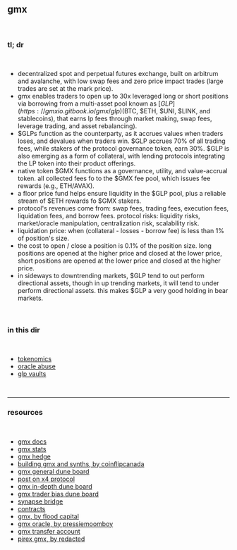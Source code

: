 ## gmx

<br>

### tl; dr

<br>

* decentralized spot and perpetual futures exchange, built on arbitrum and avalanche, with low swap fees and zero price impact trades (large trades are set at the mark price).
* gmx enables traders to open up to 30x leveraged long or short positions via borrowing from a multi-asset pool known as [$GLP](https://gmxio.gitbook.io/gmx/glp) ($BTC, $ETH, $UNI, $LINK, and stablecoins), that earns lp fees through market making, swap fees, leverage trading, and asset rebalancing).
* $GLPs function as the counterparty, as it accrues values when traders loses, and devalues when traders win. $GLP accrues 70% of all trading fees, while stakers of the protocol governance token, earn 30%. $GLP is also emerging as a form of collateral, with lending protocols integrating the LP token into their product offerings.
* native token $GMX functions as a governance, utility, and value-accrual token. all collected fees fo to the $GMX fee pool, which issues fee rewards (e.g., ETH/AVAX).
* a floor price fund helps ensure liquidity in the $GLP pool, plus a reliable stream of $ETH rewards fo $GMX stakers.
* protocol's revenues come from: swap fees, trading fees, execution fees, liquidation fees, and borrow fees. protocol risks: liquidity risks, market/oracle manipulation, centralization risk, scalability risk.
* liquidation price: when (collateral - losses - borrow fee) is less than 1% of position's size. 
* the cost to open / close a position is 0.1% of the position size. long positions are opened at the higher price and closed at the lower price, short positions are opened at the lower price and closed at the higher price.
* in sideways to downtrending markets, $GLP tend to out perform directional assets, though in up trending markets, it will tend to under perform directional assets. this makes $GLP a very good holding in bear markets.

<br>

### in this dir

<br>

* [tokenomics](tokenomics.md)
* [oracle abuse](oracle_abuse.md)
* [glp vaults](glp_vaults.md)


<br>

---

### resources

<br>

* [gmx docs](https://gmxio.gitbook.io/gmx/)
* [gmx stats](https://stats.gmx.io/)
* [gmx hedge](https://www.gmxhedge.com/)
* [building gmx and synths, by coinflipcanada](https://alphapls.substack.com/p/the-buildooooooor-coinflipcanada)
* [gmx general dune board](https://dune.com/gmxtrader/gmx-dashboard-insights)
* [post on x4 protocol](https://medium.com/@gmx.io/x4-protocol-controlled-exchange-c931cd9a1ae9)
* [gmx in-depth dune board](https://dune.com/lako/lako-labs-gmx)
* [gmx trader bias dune board](https://dune.com/steinkirch/gmx-trading-bias)
* [synapse bridge](https://synapseprotocol.com/)
* [contracts](https://gmxio.gitbook.io/gmx/contracts)
* [gmx, by flood capital](https://twitter.com/FloodCapital/status/1562856005259902976)
* [gmx oracle, by pressiemoomboy](https://twitter.com/PressieMoonBoy/status/1562905337723748352)
* [gmx transfer account](https://app.gmx.io/#/begin_account_transfer)
* [pirex gmx, by redacted](https://mirror.xyz/0xE90c74145245B498fef924fAdC7bb34253c7cF90/H15743T6tNvIW1xzOcL5_JBkQilZLdWgdqhD5AZPryI)

